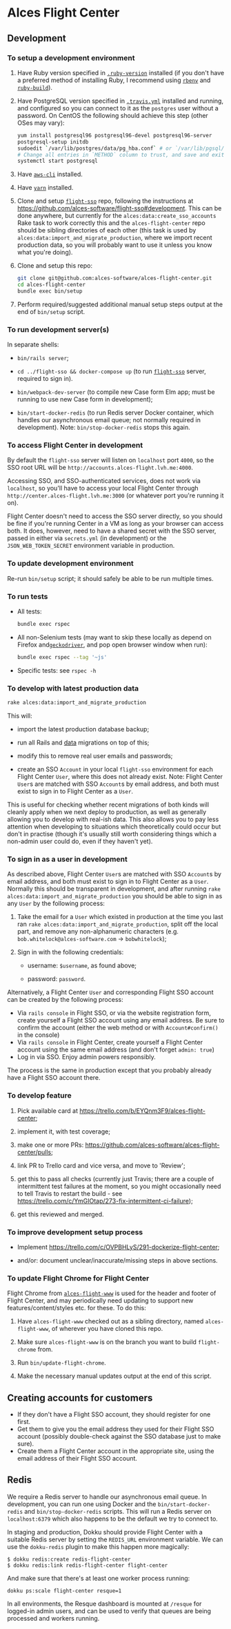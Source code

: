 
# Alces Flight Center

## Development

### To setup a development environment

1. Have Ruby version specified in [`.ruby-version`](./.ruby-version) installed
   (if you don't have a preferred method of installing Ruby, I recommend using
   [`rbenv`](https://github.com/rbenv/rbenv) and
   [`ruby-build`](https://github.com/rbenv/ruby-build)).

2. Have PostgreSQL version specified in [`.travis.yml`](./.travis.yml)
   installed and running, and configured so you can connect to it as the
   `postgres` user without a password. On CentOS the following should achieve
   this step (other OSes may vary):

    ```bash
    yum install postgresql96 postgresql96-devel postgresql96-server
    postgresql-setup initdb
    sudoedit `/var/lib/postgres/data/pg_hba.conf` # or `/var/lib/pgsql/data/pg_hba.conf`
    # Change all entries in `METHOD` column to trust, and save and exit.
    systemctl start postgresql
    ```

3. Have [`aws-cli`](https://github.com/aws/aws-cli) installed.

4. Have [`yarn`](https://yarnpkg.com/lang/en/) installed.

5. Clone and setup [`flight-sso`](https://github.com/alces-software/flight-sso)
   repo, following the instructions at
   https://github.com/alces-software/flight-sso#development. This can be done
   anywhere, but currently for the `alces:data:create_sso_accounts` Rake task
   to work correctly this and the `alces-flight-center` repo should be sibling
   directories of each other (this task is used by
   `alces:data:import_and_migrate_production`, where we import recent
   production data, so you will probably want to use it unless you know what
   you're doing).

6. Clone and setup this repo:

    ```bash
    git clone git@github.com:alces-software/alces-flight-center.git
    cd alces-flight-center
    bundle exec bin/setup
    ```

7. Perform required/suggested additional manual setup steps output at the end
   of `bin/setup` script.


### To run development server(s)

In separate shells:

- `bin/rails server`;

- `cd ../flight-sso && docker-compose up` (to run
  [`flight-sso`](https://github.com/alces-software/flight-sso) server, required
  to sign in).

- `bin/webpack-dev-server` (to compile new Case form Elm app; must be running
  to use new Case form in development);

- `bin/start-docker-redis` (to run Redis server Docker container, which handles
  our asynchronous email queue; not normally required in development). Note:
  `bin/stop-docker-redis` stops this again.


### To access Flight Center in development

By default the `flight-sso` server will listen on `localhost` port `4000`, so
the SSO root URL will be `http://accounts.alces-flight.lvh.me:4000`.

Accessing SSO, and SSO-authenticated services, does not work via `localhost`,
so you'll have to access your local Flight Center through
`http://center.alces-flight.lvh.me:3000` (or whatever port you're running it
on).

Flight Center doesn't need to access the SSO server directly, so you should be
fine if you're running Center in a VM as long as your browser can access both.
It does, however, need to have a shared secret with the SSO server, passed in
either via `secrets.yml` (in development) or the `JSON_WEB_TOKEN_SECRET`
environment variable in production.


### To update development environment

Re-run `bin/setup` script; it should safely be able to be run multiple times.

### To run tests

- All tests:
  ```bash
  bundle exec rspec
  ```

- All non-Selenium tests (may want to skip these locally as depend on Firefox
  and[`geckodriver`](https://github.com/mozilla/geckodriver), and pop open
  browser window when run):

  ```bash
  bundle exec rspec --tag '~js'
  ```

- Specific tests: see `rspec -h`


### To develop with latest production data

```bash
rake alces:data:import_and_migrate_production
```

This will:

- import the latest production database backup;

- run all Rails and [data](https://github.com/ilyakatz/data-migrate) migrations
  on top of this;

- modify this to remove real user emails and passwords;

- create an SSO `Account` in your local `flight-sso` environment for each
  Flight Center `User`, where this does not already exist. Note: Flight Center
  `User`s are matched with SSO `Account`s by email address, and both must exist
  to sign in to Flight Center as a `User`.

This is useful for checking whether recent migrations of both kinds will
cleanly apply when we next deploy to production, as well as generally allowing
you to develop with real-ish data. This also allows you to pay less attention
when developing to situations which theoretically could occur but don't in
practise (though it's usually still worth considering things which a non-admin
user could do, even if they haven't yet).


### To sign in as a user in development

As described above, Flight Center `User`s are matched with SSO `Account`s by
email address, and both must exist to sign in to Flight Center as a `User`.
Normally this should be transparent in development, and after running `rake
alces:data:import_and_migrate_production` you should be able to sign in as any
`User` by the following process:

1. Take the email for a `User` which existed in production at the time you last
   ran `rake alces:data:import_and_migrate_production`, split off the local
   part, and remove any non-alphanumeric characters (e.g.
   `bob.whitelock@alces-software.com` -> `bobwhitelock`);

2. Sign in with the following credentials:

    - username: `$username`, as found above;

    - password: `password`.

Alternatively, a Flight Center `User` and corresponding Flight SSO account can
be created by the following process:

- Via `rails console` in Flight SSO, or via the website registration form,
  create yourself a Flight SSO account using any email address. Be sure to
  confirm the account (either the web method or with `Account#confirm()` in the
  console)
- Via `rails console` in Flight Center, create yourself a Flight Center account
  using the same email address (and don't forget `admin: true`)
- Log in via SSO. Enjoy admin powers responsibly.

The process is the same in production except that you probably already have a
Flight SSO account there.

### To develop feature

1. Pick available card at https://trello.com/b/EYQnm3F9/alces-flight-center;

2. implement it, with test coverage;

3. make one or more PRs: https://github.com/alces-software/alces-flight-center/pulls;

4. link PR to Trello card and vice versa, and move to 'Review';

5. get this to pass all checks (currently just Travis; there are a couple of
   intermittent test failures at the moment, so you might occasionally need to
   tell Travis to restart the build - see
   https://trello.com/c/YmGIOtap/273-fix-intermittent-ci-failure);

6. get this reviewed and merged.


### To improve development setup process

- Implement https://trello.com/c/OVPBHLyS/291-dockerize-flight-center;

- and/or: document unclear/inaccurate/missing steps in above sections.


### To update Flight Chrome for Flight Center

Flight Chrome from
[`alces-flight-www`](https://github.com/alces-software/alces-flight-www) is
used for the header and footer of Flight Center, and may periodically need
updating to support new features/content/styles etc. for these. To do this:

1. Have `alces-flight-www` checked out as a sibling directory, named
   `alces-flight-www`, of wherever you have cloned this repo.

2. Make sure `alces-flight-www` is on the branch you want to build
   `flight-chrome` from.

3. Run `bin/update-flight-chrome`.

4. Make the necessary manual updates output at the end of this script.

## Creating accounts for customers

- If they don't have a Flight SSO account, they should register for one first.
- Get them to give you the email address they used for their Flight SSO account
  (possibly double-check against the SSO database just to make sure).
- Create them a Flight Center account in the appropriate site, using the email
  address of their Flight SSO account.

## Redis

We require a Redis server to handle our asynchronous email queue. In
development, you can run one using Docker and the `bin/start-docker-redis` and
`bin/stop-docker-redis` scripts. This will run a Redis server on `localhost:6379`
which also happens to be the default we try to connect to.

In staging and production, Dokku should provide Flight Center with a suitable
Redis server by setting the `REDIS_URL` environment variable. We can use the
`dokku-redis` plugin to make this happen more magically:

```
$ dokku redis:create redis-flight-center
$ dokku redis:link redis-flight-center flight-center
```

And make sure that there's at least one worker process running:
```
dokku ps:scale flight-center resque=1
```

In all environments, the Resque dashboard is mounted at `/resque` for logged-in
admin users, and can be used to verify that queues are being processed and
workers running.
